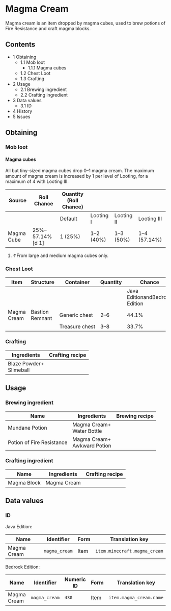 # Magma Cream
Magma cream is an item dropped by magma cubes, used to brew potions of Fire Resistance and craft magma blocks.

## Contents
- 1 Obtaining
	- 1.1 Mob loot
		- 1.1.1 Magma cubes
	- 1.2 Chest Loot
	- 1.3 Crafting
- 2 Usage
	- 2.1 Brewing ingredient
	- 2.2 Crafting ingredient
- 3 Data values
	- 3.1 ID
- 4 History
- 5 Issues

## Obtaining
### Mob loot
#### Magma cubes
All but tiny-sized magma cubes drop 0–1 magma cream. The maximum amount of magma cream is increased by 1 per level of Looting, for a maximum of 4 with Looting III.

| Source     | Roll Chance     | Quantity (Roll Chance) |           |            |              |
|------------|-----------------|------------------------|-----------|------------|--------------|
|            |                 | Default                | Looting I | Looting II | Looting III  |
| Magma Cube | 25%–57.14%[d 1] | 1 (25%)                | 1–2 (40%) | 1–3 (50%)  | 1–4 (57.14%) |

1. ↑From large and medium magma cubes only.

### Chest Loot
| Item        | Structure       | Container      | Quantity | Chance                         |
|-------------|-----------------|----------------|----------|--------------------------------|
|             |                 |                |          | Java EditionandBedrock Edition |
| Magma Cream | Bastion Remnant | Generic chest  | 2–6      | 44.1%                          |
|             |                 | Treasure chest | 3–8      | 33.7%                          |

### Crafting
| Ingredients                 | Crafting recipe |
|-----------------------------|-----------------|
| Blaze Powder+<br/>Slimeball |                 |

## Usage
### Brewing ingredient
| Name                      | Ingredients                     | Brewing recipe |
|---------------------------|---------------------------------|----------------|
| Mundane Potion            | Magma Cream+<br/>Water Bottle   |                |
| Potion of Fire Resistance | Magma Cream+<br/>Awkward Potion |                |

### Crafting ingredient
| Name        | Ingredients | Crafting recipe |
|-------------|-------------|-----------------|
| Magma Block | Magma Cream |                 |

## Data values
### ID
Java Edition:

| Name        | Identifier    | Form | Translation key              |
|-------------|---------------|------|------------------------------|
| Magma Cream | `magma_cream` | Item | `item.minecraft.magma_cream` |

Bedrock Edition:

| Name        | Identifier    | Numeric ID | Form | Translation key         |
|-------------|---------------|------------|------|-------------------------|
| Magma Cream | `magma_cream` | `430`      | Item | `item.magma_cream.name` |

